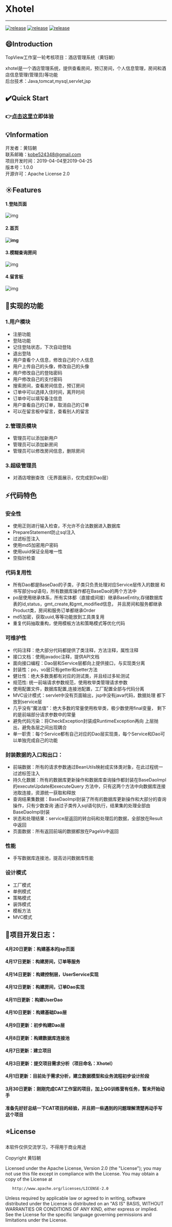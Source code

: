 # Xhotel
------

[![release](https://img.shields.io/badge/release-1.0.0-green)](https://github.com/misterchaos/HotelSystem/releases)
[![release](https://img.shields.io/badge/version-beta-orange)](https://github.com/misterchaos/HotelSystem/releases)
[![release](https://img.shields.io/badge/build-passing-green)](https://github.com/misterchaos/HotelSystem/releases)

## :smile:Introduction

TopView工作室一轮考核项目：酒店管理系统（黄钰朝）

xhotel是一个酒店管理系统，提供查看房间，预订房间，个人信息管理，房间和酒店信息管理(管理员)等功能</br>
后台技术：Java,tomcat,mysql,servlet,jsp</br>

## :heavy_check_mark:Quick Start

### :point_right:[点击这里](http://www.cxkball.club:2333/index.jsp)立即体验

## :bulb:Information

开发者：黄钰朝</br>
联系邮箱：<a href="mailto:kobe524348@gmail.com">kobe524348@gmail.com</a></br>
项目开发时间：2019-04-04至2019-04-25</br>
版本号：1.0.0</br>
开源许可：Apache License 2.0</br>

## :sunny:Features

#### 1.登陆页面


![img](https://github.com/misterchaos/HotelSystem/blob/dev/项目截图/登陆功能.jpg)

#### 2.首页

#### ![img](https://github.com/misterchaos/HotelSystem/blob/dev/项目截图/主页.jpg)

#### 3.模糊查询房间


![img](https://github.com/misterchaos/HotelSystem/blob/dev/项目截图/模糊查询.jpg)

#### 4.留言板

![img](https://github.com/misterchaos/HotelSystem/blob/dev/项目截图/留言板.jpg)



## :triangular_flag_on_post:实现的功能

### 1.用户模块


- 注册功能
- 登陆功能
- 记住登陆状态，下次自动登陆
- 退出登陆
- 用户查看个人信息，修改自己的个人信息
- 用户上传自己的头像，修改自己的头像
- 用户修改自己的登陆密码
- 用户修改自己的支付密码
- 搜索房间，查看房间信息，预订房间
- 订单中可以选择入住时间，离开时间
- 订单中可以填写备注信息
- 用户查看自己的订单，取消自己的订单
- 可以在留言板中留言，查看别人的留言

### 2.管理员模块

- 管理员可以添加新用户
- 管理员可以添加新房间
- 管理员可以修改房间信息，删除房间

### 3.超级管理员

- 对酒店增删查改（无界面展示，仅完成到Dao层）



## :zap:代码特色

### 安全性

- 使用正则进行输入检查，不允许不合法数据进入数据库
- PrepareStatement防止sql注入
- 过滤标签注入
- 使用md5加密用户密码
- 使用uuid保证全局唯一性
- 空指针检查

### 代码复用性 

- 所有Dao都是BaseDao的子类，子类只负责处理对应Service层传入的数据
  和书写部分sql语句，所有数据库操作都在BaseDao的两个方法中
- po层使用继承体系，所有实体都（直接或间接）继承BaseEntity,存储数据库表的id,status，gmt_create,和gmt_modified信息，
  并且房间和服务都继承Product类，房间和服务订单都继承Order
- md5加密，获取uuid,等等功能放到工具类复用
- 重复代码抽取重构，使用模板方法和策略模式等优化代码

### 可维护性

- 代码注释：绝大部分代码都提供了类注释，方法注释，属性注释
- 接口文档：使用javadoc注释，提供API文档
- 面向接口编程：Dao层和Service层都向上提供接口，与实现类分离
- 封装性：po，vo层只有getter和setter方法
- 健壮性：绝大多数类都有对应的测试类，并且经过多轮测试
- 规范性: 统一前端请求参数规范，使用枚举类管理请求参数
- 使用配置文件，数据库配置,连接池配置，工厂配置全部与代码分离
- MVC设计模式：servlet中没有页面输出，jsp中没有java代码，数据处理
  都下放到service层
- 几乎没有“魔法值”：绝大多数的常量使用枚举类，极少数使用final变量，
  剩下的是前端部分请求参数中的常量
- 避免代码污染：将CheckException封装成RuntimeException再向
  上层抛出，避免各层之间出现耦合 
- 单一职责：每个Service都有自己对应的Dao层实现类，每个Service和Dao可以单独完成自己的功能

### 封装数据的入口和出口：  

- 前端数据：所有的请求参数通过BeanUtils映射成实体类对象，在此过程统一过滤标签注入
- 持久化数据：所有的数据库更新操作和数据库查询操作都封装在BaseDaoImpl的executeUpdate和executeQuery
  方法中，只有这两个方法中向数据库连接池取连接，资源统一获取和释放
- 查询结果集数据：BaseDaoImpl封装了所有的数据库更新操作和大部分的查询操作，只有少数查询
  通过子类传入sql语句执行，结果集的处理全部由BaseDaoImpl封装
- 状态和处理结果：service层返回的转台码和处理后的数据，全部放在Result中返回
- 页面数据：所有返回前端的数据都放在PageVo中返回

### 性能

- 手写数据库连接池，提高访问数据库性能

### 设计模式

- 工厂模式
- 单例模式
- 策略模式
- 装饰模式
- 模板方法
- MVC模式



## :page_facing_up:项目开发日志：

#### 4月20日更新：构建基本的jsp页面

#### 4月17日更新：构建房间，订单等服务

#### 4月14日更新：构建控制层，UserService实现

#### 4月12日更新：构建房间，订单Dao实现

#### 4月11日更新：构建UserDao

#### 4月10日更新：构建基础Dao层

#### 4月9日更新：初步构建Dao层

#### 4月8日更新：构建数据库连接池

#### 4月7日更新：建立项目

#### 4月3日更新：提交项目需求分析（项目命名：Xhotel）

#### 4月1日更新：目前处于需求分析，建立数据模型和业务流程初步设计阶段

#### 3月30日更新：刚刚完成CAT工作室的项目，加上QG训练营有任务，暂未开始动手

#### 准备先好好总结一下CAT项目的经验，并且把一些遇到的问题理解清楚再动手写这个项目

### 

## :star:License

本软件仅供交流学习，不得用于商业用途

Copyright 黄钰朝 

   Licensed under the Apache License, Version 2.0 (the "License");
   you may not use this file except in compliance with the License.
   You may obtain a copy of the License at

```
   http://www.apache.org/licenses/LICENSE-2.0
```

   Unless required by applicable law or agreed to in writing, software
   distributed under the License is distributed on an "AS IS" BASIS,
   WITHOUT WARRANTIES OR CONDITIONS OF ANY KIND, either express or implied.
   See the License for the specific language governing permissions and
   limitations under the License.

